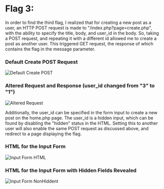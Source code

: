 # Flag 3:
In order to find the third flag, I realized that for creating a new post as a user, an HTTP POST request is made to "/index.php?page=create.php", with the ability to specify the title, body, and user\_id in the body. So, taking a POST request, and repeating it with a different id allowed me to create a post as another user. This triggered GET request, the response of which contains the flag in the message parameter.

### Default Create POST Request

![Default Create POST]("./hacker101PostbookImages/postAsAnotherUser1.png")

### Altered Request and Response (user\_id changed from "3" to "1")

![Altered Request]("./hacker101PostbookImages/postAsAnotherUser2.png") 

Additionally, the user\_id can be specified in the form input to create a new post on the home.php page. The user\_id is a hidden input, which can be found by disabling the "hidden" status in the HTML. Setting this to another user will also enable the same POST request as discussed above, and redirect to a page displaying the flag.

### HTML for the Input Form

![Input Form HTML]("./hacker101PostbookImages/postAsAnotherUser3.png") 

### HTML for the Input Form with Hidden Fields Revealed

![Input Form NonHiddent]("./hacker101PostbookImages/postAsAnotherUser4.png")
